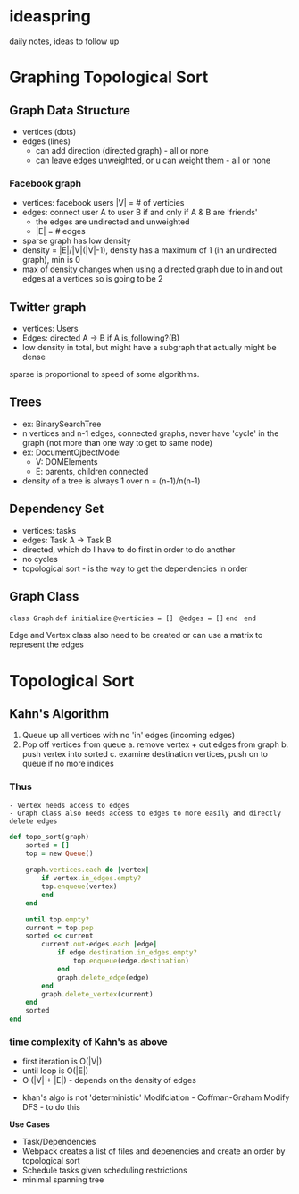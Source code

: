 # ideaspring
daily notes, ideas to follow up


# Graphing Topological Sort 
## Graph Data Structure
- vertices (dots)
- edges (lines) 
    - can add direction (directed graph) - all or none
    - can leave edges unweighted, or u can weight them - all or none

### Facebook graph
- vertices: facebook users |V| = # of verticies
- edges: connect user A to user B if and only if A & B are 'friends'
    - the edges are undirected and unweighted
    - |E| = # edges
- sparse graph has low density
- density = |E|/|V|(|V|-1), density has a maximum of 1 (in an undirected graph), min is 0
- max of density changes when using a directed graph due to in and out edges at a vertices  so is going to be 2

## Twitter graph
- vertices: Users
- Edges: directed A -> B if A is_following?(B)
- low density in total, but might have a subgraph that actually might be dense

sparse is proportional to speed of some algorithms. 

## Trees
- ex: BinarySearchTree
- n vertices and n-1 edges, connected graphs, never have 'cycle' in the graph (not more than one way to get to same node)
- ex: DocumentOjbectModel
    - V: DOMElements
    - E: parents, children connected
- density of a tree is always 1 over n = (n-1)/n(n-1)

## Dependency Set
- vertices: tasks
- edges: Task A -> Task B
- directed, which do I have to do first in order to do another
- no cycles
- topological sort - is the way to get the dependencies in order


## Graph Class

`class Graph`
    `def initialize`
    `@verticies = []`
   ` @edges = []`
    `end`
   ` end`

Edge and Vertex class also need to be created or can use a matrix to represent the edges

# Topological Sort
## Kahn's Algorithm
1. Queue up all vertices with no 'in' edges (incoming edges)
2. Pop off vertices from queue
    a. remove vertex + out edges from graph
    b. push vertex into sorted
    c. examine destination vertices, push on to queue if no more indices
 ### Thus 
    - Vertex needs access to edges
    - Graph class also needs access to edges to more easily and directly delete edges


```ruby
def topo_sort(graph)
    sorted = []
    top = new Queue()
    
    graph.vertices.each do |vertex|
        if vertex.in_edges.empty?
        top.enqueue(vertex)
        end
    end

    until top.empty?
    current = top.pop
    sorted << current
        current.out-edges.each |edge|
            if edge.destination.in_edges.empty?
                top.enqueue(edge.destination)
            end
            graph.delete_edge(edge)
        end
        graph.delete_vertex(current)
    end
    sorted
end
```

### time complexity of Kahn's as above
- first iteration is O(|V|) 
- until loop is O(|E|)
- O (|V| + |E|) - depends on the density of edges

* khan's algo is not 'deterministic'
Modifciation - Coffman-Graham
Modify DFS - to do this

__Use Cases__
- Task/Dependencies
- Webpack creates a list of files and depenencies and create an order by topological sort
- Schedule tasks given scheduling restrictions
- minimal spanning tree